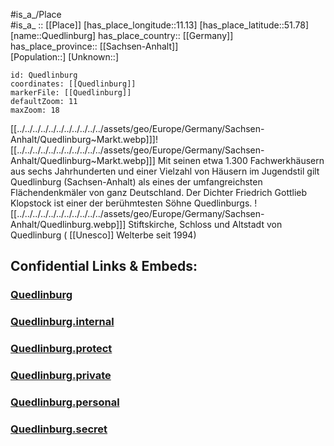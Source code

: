 ﻿---
location: [51.78,11.13] 
mapzoom: [7,12] 
mapmarker: city 
type: City
tags:
- geo/City


SpocWebEntityId: 33577
isDeleted: false
confidential: public

---
#is_a_/Place  
#is_a_ :: [[Place]] 
[has_place_longitude::11.13] 
[has_place_latitude::51.78] 
[name::Quedlinburg] 
has_place_country:: [[Germany]]  
has_place_province:: [[Sachsen-Anhalt]]  
[Population::] 
[Unknown::] 


```leaflet
id: Quedlinburg
coordinates: [[Quedlinburg]] 
markerFile: [[Quedlinburg]] 
defaultZoom: 11 
maxZoom: 18
```

[[../../../../../../../../../../../assets/geo/Europe/Germany/Sachsen-Anhalt/Quedlinburg~Markt.webp]]]![[../../../../../../../../../../../assets/geo/Europe/Germany/Sachsen-Anhalt/Quedlinburg~Markt.webp]]]
Mit seinen etwa 1.300 Fachwerkhäusern aus sechs Jahrhunderten 
und einer Vielzahl von Häusern im Jugendstil gilt Quedlinburg (Sachsen-Anhalt) 
als eines der umfangreichsten Flächendenkmäler von ganz Deutschland. 
Der Dichter Friedrich Gottlieb Klopstock ist einer der berühmtesten Söhne Quedlinburgs.
![[../../../../../../../../../../../assets/geo/Europe/Germany/Sachsen-Anhalt/Quedlinburg.webp]]]
Stiftskirche, Schloss und Altstadt von Quedlinburg ( [[Unesco]] Welterbe seit 1994) 

## Confidential Links & Embeds: 

### [Quedlinburg](/_public/Earth/Continent/Europe/Europe~Central/Germany/Germany~East/Sachsen-Anhalt/counties~SA/Harz/cities~Harz/Quedlinburg.md) 

### [Quedlinburg.internal](/_internal/Earth/Continent/Europe/Europe~Central/Germany/Germany~East/Sachsen-Anhalt/counties~SA/Harz/cities~Harz/Quedlinburg.internal.md) 

### [Quedlinburg.protect](/_protect/Earth/Continent/Europe/Europe~Central/Germany/Germany~East/Sachsen-Anhalt/counties~SA/Harz/cities~Harz/Quedlinburg.protect.md) 

### [Quedlinburg.private](/_private/Earth/Continent/Europe/Europe~Central/Germany/Germany~East/Sachsen-Anhalt/counties~SA/Harz/cities~Harz/Quedlinburg.private.md) 

### [Quedlinburg.personal](/_personal/Earth/Continent/Europe/Europe~Central/Germany/Germany~East/Sachsen-Anhalt/counties~SA/Harz/cities~Harz/Quedlinburg.personal.md) 

### [Quedlinburg.secret](/_secret/Earth/Continent/Europe/Europe~Central/Germany/Germany~East/Sachsen-Anhalt/counties~SA/Harz/cities~Harz/Quedlinburg.secret.md) 

